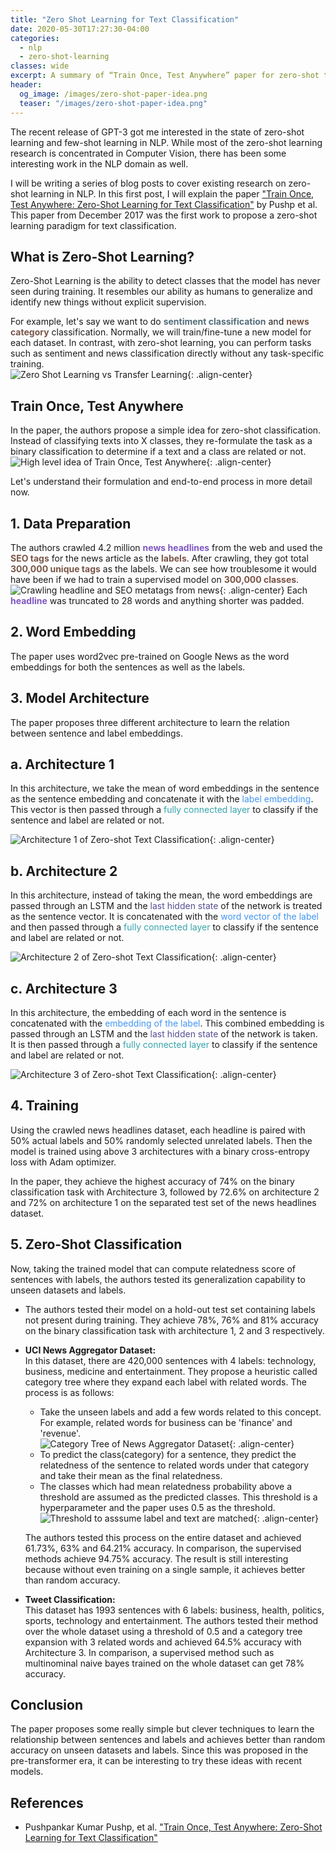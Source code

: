 ```yaml
---
title: "Zero Shot Learning for Text Classification"
date: 2020-05-30T17:27:30-04:00
categories:
  - nlp
  - zero-shot-learning
classes: wide
excerpt: A summary of “Train Once, Test Anywhere” paper for zero-shot text classification
header:
  og_image: /images/zero-shot-paper-idea.png
  teaser: "/images/zero-shot-paper-idea.png"
---
```


The recent release of GPT-3 got me interested in the state of zero-shot learning and few-shot learning in NLP. While most of the zero-shot learning research is concentrated in Computer Vision, there has been some interesting work in the NLP domain as well.  

I will be writing a series of blog posts to cover existing research on zero-shot learning in NLP. In this first post, I will explain the paper ["Train Once, Test Anywhere: Zero-Shot Learning for Text Classification"](https://arxiv.org/abs/1712.05972) by Pushp et al. This paper from December 2017 was the first work to propose a zero-shot learning paradigm for text classification.  


## What is Zero-Shot Learning?
Zero-Shot Learning is the ability to detect classes that the model has never seen during training. It resembles our ability as humans to generalize and identify new things without explicit supervision.  
 
For example, let's say we want to do <span style="color: #546E7A; font-weight: bold;">sentiment classification</span> and <span style="color: #795548; font-weight: bold;">news category</span> classification. Normally, we will train/fine-tune a new model for each dataset. In contrast, with zero-shot learning, you can perform tasks such as sentiment and news classification directly without any task-specific training.  
![Zero Shot Learning vs Transfer Learning](/images/zero-shot-vs-transfer.png){: .align-center} 

## Train Once, Test Anywhere
In the paper, the authors propose a simple idea for zero-shot classification. Instead of classifying texts into X classes, they re-formulate the task as a binary classification to determine if a text and a class are related or not.   
![High level idea of Train Once, Test Anywhere](/images/zero-shot-paper-idea.png){: .align-center}  

Let's understand their formulation and end-to-end process in more detail now.    
## 1. Data Preparation  
The authors crawled 4.2 million <span style="color: #7E57C2; font-weight: bold;">news headlines</span> from the web and used the <span style="color: #795548; font-weight: bold;">SEO tags</span> for the news article as the <span style="color: #795548; font-weight: bold;">labels</span>. After crawling, they got total <span style="color: #795548; font-weight: bold;">300,000 unique tags</span> as the labels. We can see how troublesome it would have been if we had to train a supervised model on <span style="color: #795548; font-weight: bold;">300,000 classes</span>. 
![Crawling headline and SEO metatags from news](/images/zero-shot-data-crawling.png){: .align-center} 
Each <span style="color: #7E57C2; font-weight: bold;">headline</span> was truncated to 28 words and anything shorter was padded.  

## 2. Word Embedding   
The paper uses word2vec pre-trained on Google News as the word embeddings for both the sentences as well as the labels.  

## 3. Model Architecture     
The paper proposes three different architecture to learn the relation between sentence and label embeddings.  
## a. Architecture 1  
In this architecture, we take the mean of word embeddings in the sentence as the sentence embedding and concatenate it with the <span style="color: #4396f3;">label embedding</span>. This vector is then passed through a <span style="color: #36a4ab;">fully connected layer</span> to classify if the sentence and label are related or not.  

![Architecture 1 of Zero-shot Text Classification](/images/zero-shot-architecture-1.png){: .align-center} 

## b. Architecture 2  
In this architecture, instead of taking the mean, the word embeddings are passed through an LSTM and the <span style="color: #554f92;">last hidden state</span> of the network is treated as the sentence vector. It is concatenated with the <span style="color: #4396f3;">word vector of the label</span> and then passed through a <span style="color: #36a4ab;">fully connected layer</span> to classify if the sentence and label are related or not.   

![Architecture 2 of Zero-shot Text Classification](/images/zero-shot-architecture-2.png){: .align-center} 

## c. Architecture 3  
In this architecture, the embedding of each word in the sentence is concatenated with the <span style="color: #4396f3;">embedding of the label</span>. This combined embedding is passed through an LSTM and the <span style="color: #554f92;">last hidden state</span> of the network is taken. It is then passed through a <span style="color: #36a4ab;">fully connected layer</span> to classify if the sentence and label are related or not.  

![Architecture 3 of Zero-shot Text Classification](/images/zero-shot-architecture-3.png){: .align-center} 

## 4. Training  
Using the crawled news headlines dataset, each headline is paired with 50% actual labels and 50% randomly selected unrelated labels. Then the model is trained using above 3 architectures with a binary cross-entropy loss with Adam optimizer.  

In the paper, they achieve the highest accuracy of 74% on the binary classification task with Architecture 3, followed by 72.6% on architecture 2 and 72% on architecture 1 on the separated test set of the news headlines dataset.   

## 5. Zero-Shot Classification    
Now, taking the trained model that can compute relatedness score of sentences with labels, the authors tested its generalization capability to unseen datasets and labels.   

- The authors tested their model on a hold-out test set containing labels not present during training.  They achieve 78%, 76% and 81% accuracy on the binary classification task with architecture 1, 2 and 3 respectively.  
- **UCI News Aggregator Dataset:**    
In this dataset, there are 420,000 sentences with 4 labels: technology, business, medicine and entertainment. They propose a heuristic called category tree where they expand each label with related words. The process is as follows:  
    - Take the unseen labels and add a few words related to this concept. For example, related words for business can be 'finance' and 'revenue'.  
    ![Category Tree of News Aggregator Dataset](/images/zero-shot-category-tree.png){: .align-center} 
    - To predict the class(category) for a sentence, they predict the relatedness of the sentence to related words under that category and take their mean as the final relatedness.  
    - The classes which had mean relatedness probability above a threshold are assumed as the predicted classes.  This threshold is a hyperparameter and the paper uses 0.5 as the threshold.   
    ![Threshold to asssume label and text are matched](/images/zero-shot-threshold.png){: .align-center}   
    
    The authors tested this process on the entire dataset and achieved 61.73%, 63% and 64.21% accuracy. In comparison, the supervised methods achieve 94.75% accuracy. The result is still interesting because without even training on a single sample, it achieves better than random accuracy.  

- **Tweet Classification:**  
This dataset has 1993 sentences with 6 labels: business, health, politics, sports, technology and entertainment. The authors tested their method over the whole dataset using a threshold of 0.5 and a category tree expansion with 3 related words and achieved 64.5% accuracy with Architecture 3. In comparison, a supervised method such as multinominal naive bayes trained on the whole dataset can get 78% accuracy.  

## Conclusion  
The paper proposes some really simple but clever techniques to learn the relationship between sentences and labels and achieves better than random accuracy on unseen datasets and labels. Since this was proposed in the pre-transformer era, it can be interesting to try these ideas with recent models.      


## References
- Pushpankar Kumar Pushp, et al. ["Train Once, Test Anywhere: Zero-Shot Learning for Text Classification"](https://arxiv.org/abs/1712.05972)
